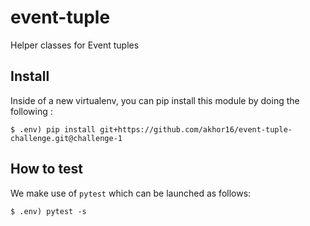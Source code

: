 # event-tuple

Helper classes for Event tuples

## Install


Inside of a new virtualenv, you can pip install this module by doing the following :

```
$ .env) pip install git+https://github.com/akhor16/event-tuple-challenge.git@challenge-1
```


## How to test

We make use of `pytest` which can be launched as follows:

```
$ .env) pytest -s
```
